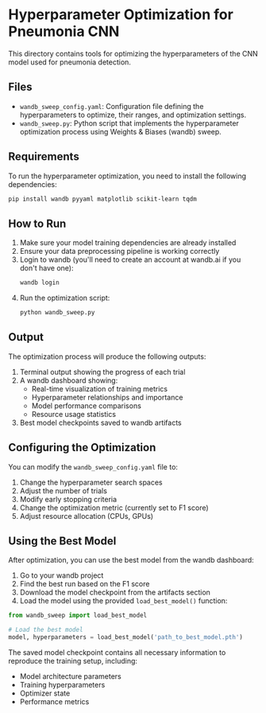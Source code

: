 # Hyperparameter Optimization for Pneumonia CNN

This directory contains tools for optimizing the hyperparameters of the CNN model used for pneumonia detection.

## Files

- `wandb_sweep_config.yaml`: Configuration file defining the hyperparameters to optimize, their ranges, and optimization settings.
- `wandb_sweep.py`: Python script that implements the hyperparameter optimization process using Weights & Biases (wandb) sweep.

## Requirements

To run the hyperparameter optimization, you need to install the following dependencies:

```bash
pip install wandb pyyaml matplotlib scikit-learn tqdm
```

## How to Run

1. Make sure your model training dependencies are already installed
2. Ensure your data preprocessing pipeline is working correctly
3. Login to wandb (you'll need to create an account at wandb.ai if you don't have one):
   ```bash
   wandb login
   ```
4. Run the optimization script:
   ```bash
   python wandb_sweep.py
   ```

## Output

The optimization process will produce the following outputs:

1. Terminal output showing the progress of each trial
2. A wandb dashboard showing:
   - Real-time visualization of training metrics
   - Hyperparameter relationships and importance
   - Model performance comparisons
   - Resource usage statistics
3. Best model checkpoints saved to wandb artifacts

## Configuring the Optimization

You can modify the `wandb_sweep_config.yaml` file to:

1. Change the hyperparameter search spaces
2. Adjust the number of trials
3. Modify early stopping criteria
4. Change the optimization metric (currently set to F1 score)
5. Adjust resource allocation (CPUs, GPUs)

## Using the Best Model

After optimization, you can use the best model from the wandb dashboard:

1. Go to your wandb project
2. Find the best run based on the F1 score
3. Download the model checkpoint from the artifacts section
4. Load the model using the provided `load_best_model()` function:

```python
from wandb_sweep import load_best_model

# Load the best model
model, hyperparameters = load_best_model('path_to_best_model.pth')
```

The saved model checkpoint contains all necessary information to reproduce the training setup, including:
- Model architecture parameters
- Training hyperparameters
- Optimizer state
- Performance metrics 
